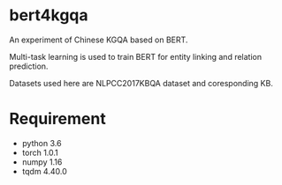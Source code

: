 # bert4kgqa
An experiment of Chinese KGQA based on BERT. 

Multi-task learning is used to train BERT for entity linking and relation prediction.

Datasets used here are NLPCC2017KBQA dataset and coresponding KB.

# Requirement
- python 3.6
- torch 1.0.1
- numpy 1.16
- tqdm 4.40.0

